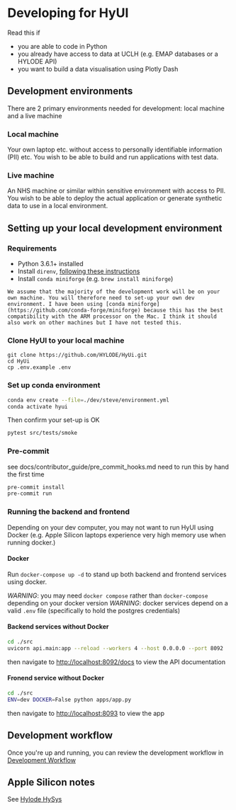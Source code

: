 # Developing for HyUI


Read this if

- you are able to code in Python
- you already have access to data at UCLH (e.g. EMAP databases or a HYLODE API)
- you want to build a data visualisation using Plotly Dash

## Development environments

There are 2 primary environments needed for development: local machine and a live machine

### Local machine

Your own laptop etc. without access to personally identifiable information (PII) etc.
You wish to be able to build and run applications with test data.

### Live machine

An NHS machine or similar within sensitive environment with access to PII.
You wish to be able to deploy the actual application or generate synthetic data to use in a local environment.

## Setting up your local development environment

### Requirements

- Python 3.6.1+ installed
- Install `direnv`, [following these instructions](loading_environment_variables.md#installing-direnv)
- Install `conda miniforge` (e.g. `brew install miniforge`)

```{note}
We assume that the majority of the development work will be on your own machine. You will therefore need to set-up your own dev environment. I have been using [conda miniforge](https://github.com/conda-forge/miniforge) because this has the best compatibility with the ARM processor on the Mac. I think it should also work on other machines but I have not tested this.
```

### Clone HyUI to your local machine

```shell
git clone https://github.com/HYLODE/HyUi.git
cd HyUi
cp .env.example .env
```

### Set up conda environment

```sh
conda env create --file=./dev/steve/environment.yml
conda activate hyui
```

Then confirm your set-up is OK

```sh
pytest src/tests/smoke
```

### Pre-commit
see docs/contributor_guide/pre_commit_hooks.md
need to run this by hand the first time
```sh
pre-commit install
pre-commit run
```

### Running the backend and frontend

Depending on your dev computer, you may not want to run HyUI using Docker (e.g. Apple Silicon laptops experience very high memory use when running docker.)

#### Docker

Run `docker-compose up -d` to stand up both backend and frontend services using docker.

*WARNING*: you may need `docker compose` rather than `docker-compose` depending on your docker version
*WARNING*: docker services depend on a valid `.env` file (specifically to hold the postgres credentials)

#### Backend services without Docker

```sh
cd ./src
uvicorn api.main:app --reload --workers 4 --host 0.0.0.0 --port 8092
```

then navigate to [http://localhost:8092/docs](http://localhost:8092/docs) to view the API documentation

#### Fronend service without Docker

```sh
cd ./src
ENV=dev DOCKER=False python apps/app.py
```

then navigate to [http://localhost:8093](http://localhost:8093) to view the app

## Development workflow

Once you're up and running, you can review the development workflow in [Development Workflow](dev-workflow.md)

## Apple Silicon notes

See [Hylode HySys](https://github.com/HYLODE/HySys/tree/dev/hylode#5-development)
